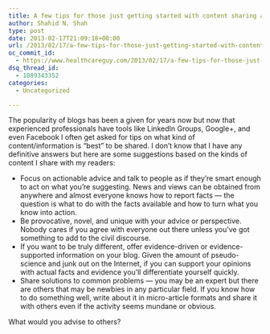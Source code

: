 ```yaml
---
title: A few tips for those just getting started with content sharing and blogging
author: Shahid N. Shah
type: post
date: 2013-02-17T21:09:18+00:00
url: /2013/02/17/a-few-tips-for-those-just-getting-started-with-content-sharing-and-blogging/
oc_commit_id:
  - https://www.healthcareguy.com/2013/02/17/a-few-tips-for-those-just-getting-started-with-content-sharing-and-blogging/1478770820
dsq_thread_id:
  - 1089343352
categories:
  - Uncategorized

---
```

The popularity of blogs has been a given for years now but now that experienced professionals have tools like LinkedIn Groups, Google+, and even Facebook I often get asked for tips on what kind of content/information is &#8220;best&#8221; to be shared. I don&#8217;t know that I have any definitive answers but here are some suggestions based on the kinds of content I share with my readers:

  * Focus on actionable advice and talk to people as if they&#8217;re smart enough to act on what you&#8217;re suggesting. News and views can be obtained from anywhere and almost everyone knows how to report facts &#8212; the question is what to do with the facts available and how to turn what you know into action.
  * Be provocative, novel, and unique with your advice or perspective. Nobody cares if you agree with everyone out there unless you&#8217;ve got something to add to the civil discourse.
  * If you want to be truly different, offer evidence-driven or evidence-supported information on your blog. Given the amount of pseudo-science and junk out on the Internet, if you can support your opinions with actual facts and evidence you&#8217;ll differentiate yourself quickly.
  * Share solutions to common problems &#8212; you may be an expert but there are others that may be newbies in any particular field. If you know how to do something well, write about it in micro-article formats and share it with others even if the activity seems mundane or obvious.

What would you advise to others?
